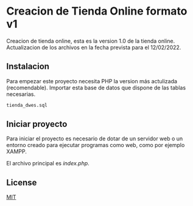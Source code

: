 # Creacion de Tienda Online formato v1
Creacion de tienda online, esta es la version 1.0 de la tienda online. Actualizacion de los archivos en la fecha prevista para el 12/02/2022.

## Instalacion 

Para empezar este proyecto necesita PHP la version más actulizada (recomendable).
Importar esta base de datos que dispone de las tablas necesarias.
```bash
tienda_dwes.sql
```

## Iniciar proyecto
Para iniciar el proyecto es necesario de dotar de un servidor web o un entorno creado para ejecutar programas como web, como por ejemplo XAMPP.

El archivo principal es *index.php*.

## License
[MIT](https://choosealicense.com/licenses/mit/)